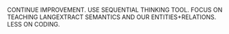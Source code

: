 CONTINUE IMPROVEMENT. USE SEQUENTIAL THINKING TOOL. FOCUS ON TEACHING LANGEXTRACT SEMANTICS AND OUR ENTITIES+RELATIONS. LESS ON CODING.
